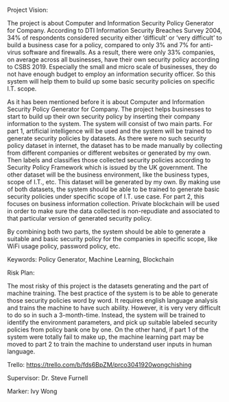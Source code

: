 Project Vision:

The project is about Computer and Information Security Policy Generator for Company.  According to DTI Information Security Breaches Survey 2004, 34% of respondents considered security either ‘difficult’ or ‘very difficult’ to build a business case for a policy, compared to only 3% and 7% for anti-virus software and firewalls.  As a result, there were only 33% companies, on average across all businesses, have their own security policy according to CSBS 2019. Especially the small and micro scale of businesses, they do not have enough budget to employ an information security officer.  So this system will help them to build up some basic security policies on specific I.T. scope.

As it has been mentioned before it is about Computer and Information Security Policy Generator for Company.  The project helps businesses to start to build up their own security policy by inserting their company information to the system.  The system will consist of two main parts.  For part 1, artificial intelligence will be used and the system will be trained to generate security policies by datasets.  As there were no such security policy dataset in internet, the dataset has to be made manually by collecting from different companies or different websites or generated by my own.  Then labels and classifies those collected security policies according to Security Policy Framework which is issued by the UK government.  The other dataset will be the business environment, like the business types, scope of I.T., etc.  This dataset will be generated by my own.  By making use of both datasets, the system should be able to be trained to generate basic security policies under specific scope of I.T. use case.  For part 2, this focuses on business information collection.  Private blockchain will be used in order to make sure the data collected is non-repudiate and associated to that particular version of generated security policy.

By combining both two parts, the system should be able to generate a suitable and basic security policy for the companies in specific scope, like WiFi usage policy, password policy, etc.



Keywords:
Policy Generator, Machine Learning, Blockchain



Risk Plan:

The most risky of this project is the datasets generating and the part of machine training.  The best practice of the system is to be able to generate those security policies word by word.  It requires english language analysis and trains the machine to have such ability.  However, it is very very difficult to do so in such a 3-month-time.  Instead, the system will be trained to identify the environment parameters, and pick up suitable labeled security policies from policy bank one by one.  On the other hand, if part 1 of the system were totally fail to make up, the machine learning part may be moved to part 2 to train the machine to understand user inputs in human language.



Trello:
https://trello.com/b/fds6BpZM/prco3041920wongchishing



Supervisor: Dr. Steve Furnell

Marker: Ivy Wong
